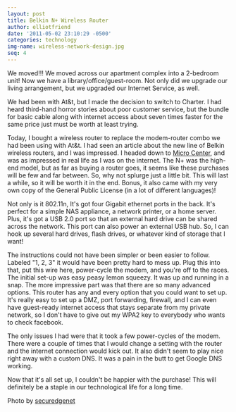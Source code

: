 ```yaml
---
layout: post
title: Belkin N+ Wireless Router
author: elliotfriend
date: '2011-05-02 23:10:29 -0500'
categories: technology
img-name: wireless-network-design.jpg
seq: 4
---
```

We moved!!! We moved across our apartment complex into a 2-bedroom unit!
Now we have a library/office/guest-room. Not only did we upgrade our
living arrangement, but we upgraded our Internet Service, as well.

We had been with At&t, but I made the decision to switch to Charter. I
had heard third-hand horror stories about poor customer service, but the
bundle for basic cable along with internet access about seven times
faster for the same price just must be worth at least trying.

Today, I bought a wireless router to replace the modem-router combo we
had been using with At&t. I had seen an article about the new line of
Belkin wireless routers, and I was impressed. I headed down to
[Micro Center](www.microcenter.com), and was as impressed in real life
as I was on the internet. The N+ was the high-end model, but as far as
buying a router goes, it seems like these purchases will be few and far
between. So, why not splurge just a little bit. This will last a while,
so it will be worth it in the end. Bonus, it also came with my very own
copy of the General Public License (in a lot of different languages)!

Not only is it 802.11n, It's got four Gigabit ethernet ports in the back.
It's perfect for a simple NAS appliance, a network printer, or a home
server. Plus, it's got a USB 2.0 port so that an external hard drive can
be shared across the network. This port can also power an external USB
hub. So, I can hook up several hard drives, flash drives, or whatever
kind of storage that I want!

The instructions could not have been simpler or been easier to follow.
Labeled "1, 2, 3" it would have been pretty hard to mess up. Plug this
into that, put this wire here, power-cycle the modem, and you're off to
the races. The initial set-up was easy peasy lemon squeezy. It was up and
running in a snap. The more impressive part was that there are so many
advanced options. This router has any and every option that you could
want to set up. It's really easy to set up a DMZ, port forwarding,
firewall, and I can even have guest-ready internet access that stays
separate from my private network, so I don't have to give out my WPA2 key
to everybody who wants to check facebook.

The only issues I had were that it took a few power-cycles of the modem.
There were a couple of times that I would change a setting with the router
and the internet connection would kick out. It also didn't seem to play
nice right away with a custom DNS. It was a pain in the butt to get Google
DNS working.

Now that it's all set up, I couldn't be happier with the purchase! This
will definitely be a staple in our technological life for a long time.

Photo by [securedgenet](https://flic.kr/p/8SPDvN)
